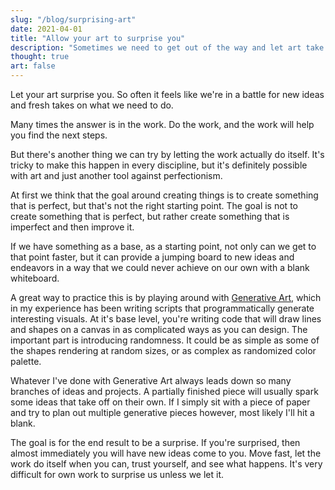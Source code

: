 ```yaml
---
slug: "/blog/surprising-art"
date: 2021-04-01
title: "Allow your art to surprise you"
description: "Sometimes we need to get out of the way and let art take it's own form"
thought: true
art: false
---
```



Let your art surprise you. So often it feels like we're in a battle for new ideas and fresh takes on what we need to do. 

Many times the answer is in the work. Do the work, and the work will help you find the next steps.

But there's another thing we can try by letting the work actually do itself. It's tricky to make this happen in every discipline, but it's definitely possible with art and just another tool against perfectionism.

At first we think that the goal around creating things is to create something that is perfect, but that's not the right starting point. The goal is not to create something that is perfect, but rather create something that is imperfect and then improve it.

If we have something as a base, as a starting point, not only can we get to that point faster, but it can provide a jumping board to new ideas and endeavors in a way that we could never achieve on our own with a blank whiteboard.

A great way to practice this is by playing around with [Generative Art](https://github.com/erdavids/Generative-Art), which in my experience has been writing scripts that programmatically generate interesting visuals. At it's base level, you're writing code that will draw lines and shapes on a canvas in as complicated ways as you can design. The important part is introducing randomness. It could be as simple as some of the shapes rendering at random sizes, or as complex as randomized color palette.

Whatever I've done with Generative Art always leads down so many branches of ideas and projects. A partially finished piece will usually spark some ideas that take off on their own. If I simply sit with a piece of paper and try to plan out multiple generative pieces however, most likely I'll hit a blank.

The goal is for the end result to be a surprise. If you're surprised, then almost immediately you will have new ideas come to you. Move fast, let the work do itself when you can, trust yourself, and see what happens. It's very difficult for own work to surprise us unless we let it.

